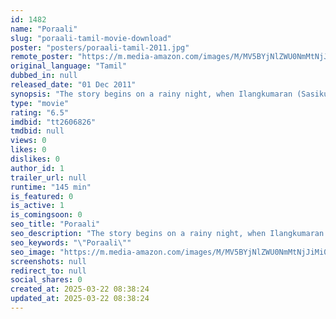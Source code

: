 ```yaml
---
id: 1482
name: "Poraali"
slug: "poraali-tamil-movie-download"
poster: "posters/poraali-tamil-2011.jpg"
remote_poster: "https://m.media-amazon.com/images/M/MV5BYjNlZWU0NmMtNjJiMi00ZWI3LTkzMmUtODg5ZTE5MDY2M2Y2XkEyXkFqcGdeQXVyMTEzNzg0Mjkx._V1_SX300.jpg"
original_language: "Tamil"
dubbed_in: null
released_date: "01 Dec 2011"
synopsis: "The story begins on a rainy night, when Ilangkumaran (Sasikumar) and Nallavan (Allari Naresh) escapes from a place and enters Chennai with some suspense hidden behind their past. They settle at Pulikutty's (Ganja Karuppu) residenc..."
type: "movie"
rating: "6.5"
imdbid: "tt2606826"
tmdbid: null
views: 0
likes: 0
dislikes: 0
author_id: 1
trailer_url: null
runtime: "145 min"
is_featured: 0
is_active: 1
is_comingsoon: 0
seo_title: "Poraali"
seo_description: "The story begins on a rainy night, when Ilangkumaran (Sasikumar) and Nallavan (Allari Naresh) escapes from a place and enters Chennai with some suspense hidden behind their past. They settle at Pulikutty's (Ganja Karuppu) residenc..."
seo_keywords: "\"Poraali\""
seo_image: "https://m.media-amazon.com/images/M/MV5BYjNlZWU0NmMtNjJiMi00ZWI3LTkzMmUtODg5ZTE5MDY2M2Y2XkEyXkFqcGdeQXVyMTEzNzg0Mjkx._V1_SX300.jpg"
screenshots: null
redirect_to: null
social_shares: 0
created_at: 2025-03-22 08:38:24
updated_at: 2025-03-22 08:38:24
---
```


